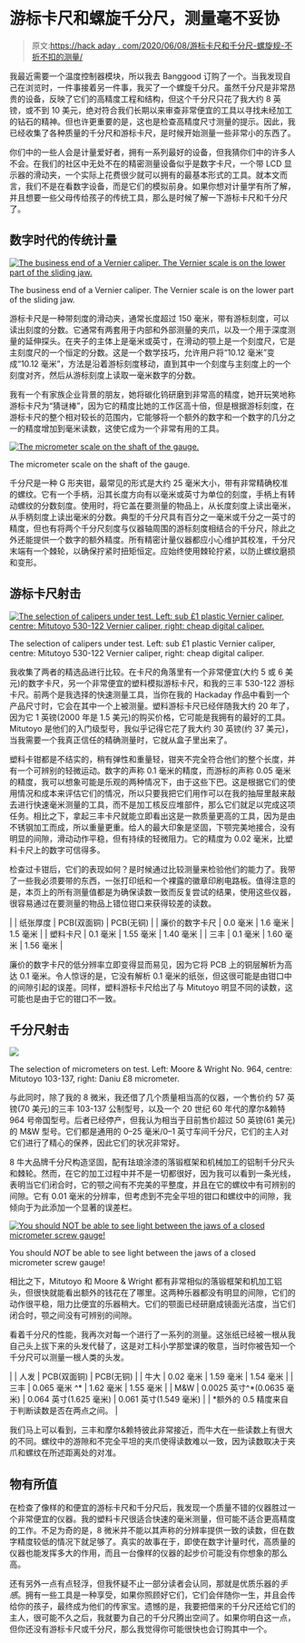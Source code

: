 # 游标卡尺和螺旋千分尺，测量毫不妥协

> 原文:[https://hack aday . com/2020/06/08/游标卡尺和千分尺-螺旋规-不折不扣的测量/](https://hackaday.com/2020/06/08/vernier-calipers-and-micrometer-screw-gauges-measuring-without-compromise/)

我最近需要一个温度控制器模块，所以我去 Banggood 订购了一个。当我发现自己在浏览时，一件事接着另一件事，我买了一个螺旋千分尺。虽然千分尺是非常昂贵的设备，反映了它们的高精度工程和结构，但这个千分尺只花了我大约 8 英镑，或不到 10 美元，绝对符合我们长期以来审查非常便宜的工具以寻找未经加工的钻石的精神。但也许更重要的是，这也是检查高精度尺寸测量的提示。因此，我已经收集了各种质量的千分尺和游标卡尺，是时候开始测量一些非常小的东西了。

你们中的一些人会是计量爱好者，拥有一系列最好的设备，但我猜你们中的许多人不会。在我们的社区中无处不在的精密测量设备似乎是数字卡尺，一个带 LCD 显示器的滑动夹，一个实际上花费很少就可以拥有的最基本形式的工具。就本文而言，我们不是在看数字设备，而是它们的模拟前身。如果你想对计量学有所了解，并且想要一些父母传给孩子的传统工具，那么是时候了解一下游标卡尺和千分尺了。

## 数字时代的传统计量

[![The business end of a Vernier caliper. The Vernier scale is on the lower part of the sliding jaw.](../Images/df82404170b7ff2c799b9811bb518e6f.png)](https://hackaday.com/wp-content/uploads/2020/05/metrology-vernier-in-action.jpg)

The business end of a Vernier caliper. The Vernier scale is on the lower part of the sliding jaw.

游标卡尺是一种带刻度的滑动夹，通常长度超过 150 毫米，带有游标刻度，可以读出刻度的分数。它通常有两套用于内部和外部测量的夹爪，以及一个用于深度测量的延伸探头。在夹子的主体上是毫米或英寸，在滑动的颚上是一个刻度尺，它是主刻度尺的一个恒定的分数。这是一个数学技巧，允许用户将“10.12 毫米”变成“10.12 毫米”，方法是沿着游标刻度移动，直到其中一个刻度与主刻度上的一个刻度对齐，然后从游标刻度上读取一毫米数字的分数。

我有一个有家族企业背景的朋友，她将碳化钨研磨到非常高的精度，她开玩笑地称游标卡尺为“猜谜棒”，因为它的精度比她的工作区高十倍，但是根据游标刻度，在游标卡尺的整个相对较长的范围内，它能够将一个额外的数字和一个数字的几分之一的精度增加到毫米读数，这使它成为一个非常有用的工具。

[![The micrometer scale on the shaft of the gauge.](../Images/8faf00bd38280ee5b82b691a843202d3.png)](https://hackaday.com/wp-content/uploads/2020/05/metrology-micrometer-in-action.jpg)

The micrometer scale on the shaft of the gauge.

千分尺是一种 G 形夹钳，最常见的形式是大约 25 毫米大小，带有非常精确校准的螺纹。它有一个手柄，沿其长度方向有以毫米或英寸为单位的刻度，手柄上有转动螺纹的分数刻度。使用时，将它盖在要测量的物品上，从长度刻度上读出毫米，从手柄刻度上读出毫米的分数。典型的千分尺具有百分之一毫米或千分之一英寸的精度，但也有将两个千分尺刻度与仪器轴周围的游标刻度相结合的千分尺，除此之外还能提供一个数字的额外精度。所有精密计量仪器都应小心维护其校准，千分尺末端有一个棘轮，以确保拧紧时扭矩恒定。应始终使用棘轮拧紧，以防止螺纹磨损和变形。

## 游标卡尺射击

[![The selection of calipers under test. Left: sub £1 plastic Vernier caliper, centre: Mitutoyo 530-122 Vernier caliper, right: cheap digital caliper.](../Images/6cc2dc8d10277c039d4263865593257f.png)](https://hackaday.com/wp-content/uploads/2020/05/metrology-vernier-selection.jpg)

The selection of calipers under test. Left: sub £1 plastic Vernier caliper, centre: Mitutoyo 530-122 Vernier caliper, right: cheap digital caliper.

我收集了两者的精选品进行比较。在卡尺的角落里有一个非常便宜(大约 5 或 6 美元)的数字卡尺，另一个非常便宜的塑料模拟游标卡尺，和我的三丰 530-122 游标卡尺。前两个是我选择的快速测量工具，当你在我的 Hackaday 作品中看到一个产品尺寸时，它会在其中一个上被测量。塑料游标卡尺已经伴随我大约 20 年了，因为它 1 英镑(2000 年是 1.5 美元)的购买价格，它可能是我拥有的最好的工具。Mitutoyo 是他们的入门级型号，我似乎记得它花了我大约 30 英镑(约 37 美元)，当我需要一个我真正信任的精确测量时，它就从盒子里出来了。

塑料卡钳都是不结实的，稍有弹性和重量轻，钳夹不完全符合他们的整个长度，并有一个可辨别的轻微运动。数字的声称 0.1 毫米的精度，而游标的声称 0.05 毫米的精度，我可以想象可能是乐观的两种情况下，由于这些下巴。这是根据它们的使用情况和成本来评估它们的情况，所以只要我把它们用作可以在我的抽屉里敲来敲去进行快速毫米测量的工具，而不是加工核反应堆部件，那么它们就足以完成这项任务。相比之下，拿起三丰卡尺就能立即看出这是一款质量更高的工具，因为是由不锈钢加工而成，所以重量更重。给人的最大印象是坚固，下颚完美地接合，没有明显的间隙，滑动动作平稳，但有持续的轻微阻力。它的精度为 0.02 毫米，比塑料卡尺上的数字可信得多。

检查过卡钳后，它们的表现如何？是时候通过比较测量来检验他们的能力了。我带了一些我必须要带的东西，一张打印纸和一个裸露的徽章印刷电路板。值得注意的是，本页上的所有测量值都是为确保读数一致而反复尝试的结果，使用这些仪器，很容易通过在要测量的物品上错位钳口来获得较差的读数。

|  | 纸张厚度 | PCB(双面铜) | PCB(无铜) |
| 廉价的数字卡尺 | 0.0 毫米 | 1.6 毫米 | 1.5 毫米 |
| 塑料卡尺 | 0.1 毫米 | 1.55 毫米 | 1.40 毫米 |
| 三丰 | 0.1 毫米 | 1.60 毫米 | 1.56 毫米 |

廉价的数字卡尺的低分辨率立即变得显而易见，因为它将 PCB 上的铜层解析为高达 0.1 毫米。令人惊讶的是，它没有解析 0.1 毫米的纸张，但这很可能是由钳口中的间隙引起的误差。同样，塑料游标卡尺给出了与 Mitutoyo 明显不同的读数，这可能也是由于它的钳口不一致。

## 千分尺射击

[![](../Images/6a47ff9bbb6c724307e59fc5b16ff14e.png)](https://hackaday.com/wp-content/uploads/2020/05/metrology-micrometer-selection.jpg)

The selection of micrometers on test. Left: Moore & Wright No. 964, centre: Mitutoyo 103-137, right: Daniu £8 micrometer.

与此同时，除了我的 8 微米，我还借了几个质量相当高的仪器，一个售价约 57 英镑(70 美元)的三丰 103-137 公制型号，以及一个 20 世纪 60 年代的摩尔&赖特 964 号帝国型号。后者已经停产，但我认为相当于目前售价超过 50 英镑(61 美元)的 M&W 型号。它们都是通用的 0–25 毫米/0–1 英寸车间千分尺，它们的主人对它们进行了精心的保养，因此它们的状况非常好。

8 牛大品牌千分尺构造坚固，配有珐琅涂漆的落锻框架和机械加工的铝制千分尺头和棘轮。然而，在它的加工过程中并不是一切都很好，因为我可以看到一条光线，表明当它们闭合时，它的颚之间有不完美的平整度，并且在它的螺纹中有可辨别的间隙。它有 0.01 毫米的分辨率，但考虑到不完全平坦的钳口和螺纹中的间隙，我倾向于为此添加一个显著的误差栏。

[![You should NOT be able to see light between the jaws of a closed micrometer screw gauge!](../Images/f7ab1a5e14d67edd29cada8254b4a942.png)](https://hackaday.com/wp-content/uploads/2020/05/metrology-cheap-micrometer-jaw-gap.jpg)

You should *NOT* be able to see light between the jaws of a closed micrometer screw gauge!

相比之下，Mitutoyo 和 Moore & Wright 都有非常相似的落锻框架和机加工铝头，但很快就能看出额外的钱花在了哪里。这两种乐器都没有明显的间隙，它们的动作很平稳，阻力比便宜的乐器稍大。它们的颚面已经研磨成镜面光洁度，当它们闭合时，颚之间没有可辨别的间隙。

看着千分尺的性能，我再次对每一个进行了一系列的测量。这张纸已经被一根从我自己头上拔下来的头发代替了，这是对工科小学那堂课的敬意，当时你被告知一个千分尺可以测量一根人类的头发。

|  | 人发 | PCB(双面铜) | PCB(无铜) |
| 牛大 | 0.02 毫米 | 1.59 毫米 | 1.54 毫米 |
| 三丰 | 0.065 毫米 ^* | 1.62 毫米 | 1.55 毫米 |
| M&W | 0.0025 英寸^*(0.0635 毫米) | 0.064 英寸(1.625 毫米) | 0.061 英寸(1.549 毫米) |
| *额外的 0.5 精度来自于判断读数是否在两点之间。 |

我们马上可以看到，三丰和摩尔&赖特彼此非常接近，而牛大在一些读数上有很大的不同。螺纹中的游隙和不完全平坦的夹爪使得读数难以一致，因为读数取决于夹爪和螺纹在所述距离处的对准。

## 物有所值

在检查了像样的和便宜的游标卡尺和千分尺后，我发现一个质量不错的仪器胜过一个非常便宜的仪器。我的塑料卡尺很适合快速的毫米测量，但可能不适合更高精度的工作。不足为奇的是，8 微米并不能以其声称的分辨率提供一致的读数，但在数字精度较低的情况下就足够了。真实的故事在于，即使在数字计量时代，高质量的仪器也能发挥多大的作用，而且一台像样的仪器的起步价可能没有你想象的那么高。

还有另外一点有点轻浮，但我怀疑不止一部分读者会认同，那就是优质乐器的*手感*。拥有一些工具是一种享受，如果你照顾好它们，它们会伴随你一生，并且会传给你的孩子，最终成为他们的传家宝。遗憾的是，我要把借来的千分尺还给它们的主人，很可能不久之后，我就要为自己的千分尺腾出空间了。如果你明白这一点，但你还没有游标卡尺或千分尺，那么我觉得你可能很快也会订购其中一个。